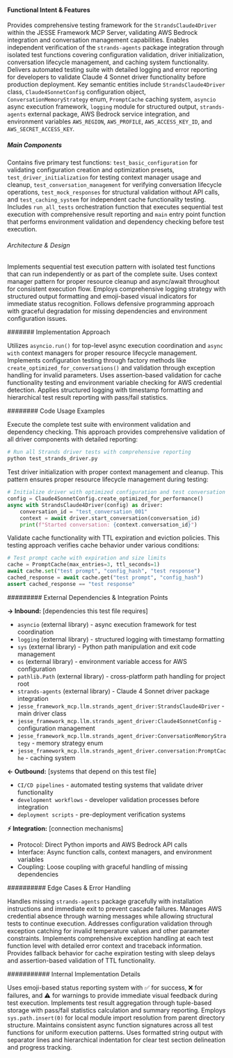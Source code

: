 <!-- CACHE_METADATA_START -->
<!-- Source File: {PROJECT_ROOT}/jesse-framework-mcp/tests/test_strands_driver.py -->
<!-- Cached On: 2025-07-04T00:16:11.033253 -->
<!-- Source Modified: 2025-07-03T12:13:45.504322 -->
<!-- Cache Version: 1.0 -->
<!-- CACHE_METADATA_END -->

#### Functional Intent & Features

Provides comprehensive testing framework for the `StrandsClaude4Driver` within the JESSE Framework MCP Server, validating AWS Bedrock integration and conversation management capabilities. Enables independent verification of the `strands-agents` package integration through isolated test functions covering configuration validation, driver initialization, conversation lifecycle management, and caching system functionality. Delivers automated testing suite with detailed logging and error reporting for developers to validate Claude 4 Sonnet driver functionality before production deployment. Key semantic entities include `StrandsClaude4Driver` class, `Claude4SonnetConfig` configuration object, `ConversationMemoryStrategy` enum, `PromptCache` caching system, `asyncio` async execution framework, `logging` module for structured output, `strands-agents` external package, AWS Bedrock service integration, and environment variables `AWS_REGION`, `AWS_PROFILE`, `AWS_ACCESS_KEY_ID`, and `AWS_SECRET_ACCESS_KEY`.

##### Main Components

Contains five primary test functions: `test_basic_configuration` for validating configuration creation and optimization presets, `test_driver_initialization` for testing context manager usage and cleanup, `test_conversation_management` for verifying conversation lifecycle operations, `test_mock_responses` for structural validation without API calls, and `test_caching_system` for independent cache functionality testing. Includes `run_all_tests` orchestration function that executes sequential test execution with comprehensive result reporting and `main` entry point function that performs environment validation and dependency checking before test execution.

###### Architecture & Design

Implements sequential test execution pattern with isolated test functions that can run independently or as part of the complete suite. Uses context manager pattern for proper resource cleanup and async/await throughout for consistent execution flow. Employs comprehensive logging strategy with structured output formatting and emoji-based visual indicators for immediate status recognition. Follows defensive programming approach with graceful degradation for missing dependencies and environment configuration issues.

####### Implementation Approach

Utilizes `asyncio.run()` for top-level async execution coordination and `async with` context managers for proper resource lifecycle management. Implements configuration testing through factory methods like `create_optimized_for_conversations()` and validation through exception handling for invalid parameters. Uses assertion-based validation for cache functionality testing and environment variable checking for AWS credential detection. Applies structured logging with timestamp formatting and hierarchical test result reporting with pass/fail statistics.

######## Code Usage Examples

Execute the complete test suite with environment validation and dependency checking. This approach provides comprehensive validation of all driver components with detailed reporting:

```bash
# Run all Strands driver tests with comprehensive reporting
python test_strands_driver.py
```

Test driver initialization with proper context management and cleanup. This pattern ensures proper resource lifecycle management during testing:

```python
# Initialize driver with optimized configuration and test conversation creation
config = Claude4SonnetConfig.create_optimized_for_performance()
async with StrandsClaude4Driver(config) as driver:
    conversation_id = "test_conversation_001"
    context = await driver.start_conversation(conversation_id)
    print(f"Started conversation: {context.conversation_id}")
```

Validate cache functionality with TTL expiration and eviction policies. This testing approach verifies cache behavior under various conditions:

```python
# Test prompt cache with expiration and size limits
cache = PromptCache(max_entries=3, ttl_seconds=1)
await cache.set("test prompt", "config_hash", "test response")
cached_response = await cache.get("test prompt", "config_hash")
assert cached_response == "test response"
```

######### External Dependencies & Integration Points

**→ Inbound:** [dependencies this test file requires]
- `asyncio` (external library) - async execution framework for test coordination
- `logging` (external library) - structured logging with timestamp formatting
- `sys` (external library) - Python path manipulation and exit code management
- `os` (external library) - environment variable access for AWS configuration
- `pathlib.Path` (external library) - cross-platform path handling for project root
- `strands-agents` (external library) - Claude 4 Sonnet driver package integration
- `jesse_framework_mcp.llm.strands_agent_driver:StrandsClaude4Driver` - main driver class
- `jesse_framework_mcp.llm.strands_agent_driver:Claude4SonnetConfig` - configuration management
- `jesse_framework_mcp.llm.strands_agent_driver:ConversationMemoryStrategy` - memory strategy enum
- `jesse_framework_mcp.llm.strands_agent_driver.conversation:PromptCache` - caching system

**← Outbound:** [systems that depend on this test file]
- `CI/CD pipelines` - automated testing systems that validate driver functionality
- `development workflows` - developer validation processes before integration
- `deployment scripts` - pre-deployment verification systems

**⚡ Integration:** [connection mechanisms]
- Protocol: Direct Python imports and AWS Bedrock API calls
- Interface: Async function calls, context managers, and environment variables
- Coupling: Loose coupling with graceful handling of missing dependencies

########## Edge Cases & Error Handling

Handles missing `strands-agents` package gracefully with installation instructions and immediate exit to prevent cascade failures. Manages AWS credential absence through warning messages while allowing structural tests to continue execution. Addresses configuration validation through exception catching for invalid temperature values and other parameter constraints. Implements comprehensive exception handling at each test function level with detailed error context and traceback information. Provides fallback behavior for cache expiration testing with sleep delays and assertion-based validation of TTL functionality.

########### Internal Implementation Details

Uses emoji-based status reporting system with ✅ for success, ❌ for failures, and ⚠️ for warnings to provide immediate visual feedback during test execution. Implements test result aggregation through tuple-based storage with pass/fail statistics calculation and summary reporting. Employs `sys.path.insert(0)` for local module import resolution from parent directory structure. Maintains consistent async function signatures across all test functions for uniform execution patterns. Uses formatted string output with separator lines and hierarchical indentation for clear test section delineation and progress tracking.